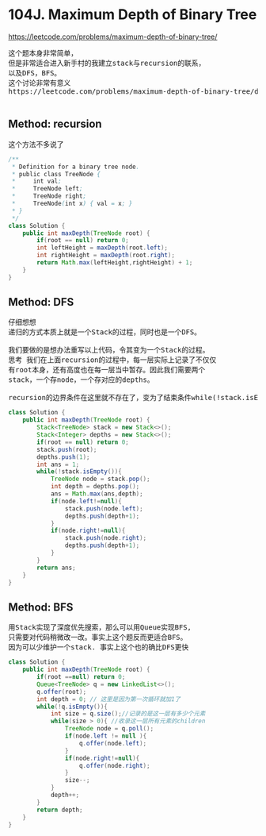# 104J. Maximum Depth of Binary Tree
https://leetcode.com/problems/maximum-depth-of-binary-tree/
<pre>
这个题本身非常简单，
但是非常适合进入新手村的我建立stack与recursion的联系，
以及DFS，BFS。
这个讨论非常有意义
https://leetcode.com/problems/maximum-depth-of-binary-tree/discuss/34195/Two-Java-Iterative-solution-DFS-and-BFS

</pre>

## Method: recursion
这个方法不多说了
```Java
/**
 * Definition for a binary tree node.
 * public class TreeNode {
 *     int val;
 *     TreeNode left;
 *     TreeNode right;
 *     TreeNode(int x) { val = x; }
 * }
 */
class Solution {
    public int maxDepth(TreeNode root) {
        if(root == null) return 0;
        int leftHeight = maxDepth(root.left);
        int rightHeight = maxDepth(root.right);
        return Math.max(leftHeight,rightHeight) + 1;
    }
}
```
## Method: DFS
<pre>
仔细想想
递归的方式本质上就是一个Stack的过程，同时也是一个DFS。

我们要做的是想办法重写以上代码，令其变为一个Stack的过程。
思考 我们在上面recursion的过程中，每一层实际上记录了不仅仅
有root本身，还有高度也在每一层当中暂存。因此我们需要两个
stack，一个存node，一个存对应的depths。

recursion的边界条件在这里就不存在了，变为了结束条件while(!stack.isEmpty())。
</pre>


```java
class Solution {
    public int maxDepth(TreeNode root) {
        Stack<TreeNode> stack = new Stack<>();
        Stack<Integer> depths = new Stack<>();
        if(root == null) return 0;
        stack.push(root);
        depths.push(1);
        int ans = 1;
        while(!stack.isEmpty()){
            TreeNode node = stack.pop();
            int depth = depths.pop();
            ans = Math.max(ans,depth);
            if(node.left!=null){
                stack.push(node.left);
                depths.push(depth+1);
            }
            if(node.right!=null){
                stack.push(node.right);
                depths.push(depth+1);              
            }
        }
        return ans;
    }
}
```


## Method: BFS

<pre>
用Stack实现了深度优先搜索，那么可以用Queue实现BFS,
只需要对代码稍微改一改。事实上这个题反而更适合BFS。
因为可以少维护一个stack. 事实上这个也的确比DFS更快
</pre>

```Java
class Solution {
    public int maxDepth(TreeNode root) {
        if(root ==null) return 0;
        Queue<TreeNode> q = new LinkedList<>();
        q.offer(root);
        int depth = 0; // 这里是因为第一次循环就加1了
        while(!q.isEmpty()){
            int size = q.size();//记录的是这一层有多少个元素
            while(size > 0){ //收录这一层所有元素的children
                TreeNode node = q.poll();
                if(node.left != null ){
                    q.offer(node.left);
                }
                if(node.right!=null){
                    q.offer(node.right);
                }
                size--;
            }
            depth++;
        }
        return depth;
    }
}
```
